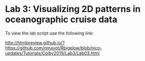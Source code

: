 # Lab 3: Visualizing 2D patterns in oceanographic cruise data

To view the lab script use the following link: 

http://htmlpreview.github.io/?https://github.com/nmayot/Rbigelow/blob/nico-updates/Tutorials/Colby2019/Lab3/Lab03.html
